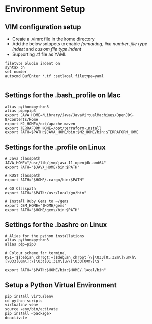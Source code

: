 # Environment Setup

## VIM configuration setup
* Create a .vimrc file in the home directory
* Add the below snippets to enable *formatting*, *line number*, *file type indent* and *custom file type indent*
* Supporting .tf file as YAML

```shell
filetype plugin indent on
syntax on
set number
autocmd BufEnter *.tf :setlocal filetype=yaml
  
```

## Settings for the .bash_profile on Mac

```shell
alias python=python3
alias pip=pip3
export JAVA_HOME=/Library/Java/JavaVirtualMachines/OpenJDK-8/Contents/Home
export M2_HOME=/opt/apache-maven
export TERRAFORM_HOME=/opt/terraform-install
export PATH=$PATH:$JAVA_HOME/bin:$M2_HOME/bin:$TERRAFORM_HOME

```

## Settings for the .profile on Linux

```shell
# Java Classpath
JAVA_HOME="/usr/lib/jvm/java-11-openjdk-amd64"
export PATH="$JAVA_HOME/bin:$PATH"

# RUST Classpath
export PATH="$HOME/.cargo/bin:$PATH"

# GO Classpath
export PATH="$PATH:/usr/local/go/bin"

# Install Ruby Gems to ~/gems
export GEM_HOME="$HOME/gems"
export PATH="$HOME/gems/bin:$PATH"

```

## Settings for the .bashrc on Linux

```shell
# Alias for the python installations
alias python=python3
alias pip=pip3

# Colour scheme for terminal
PS1='${debian_chroot:+($debian_chroot)}\[\033[01;32m\]\u@\h\[\033[00m\]:\[\033[01;31m\]\w\[\033[00m\]\$ '

export PATH="$PATH:$HOME/bin:$HOME/.local/bin"
```

## Setup a Python Virtual Environment

```shell
pip install virtualenv
cd python-scripts
virtualenv venv
source venv/bin/activate
pip install <package>
deactivate
```
